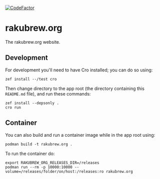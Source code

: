 [![CodeFactor](https://www.codefactor.io/repository/github/raku/rakubrew.org/badge)](https://www.codefactor.io/repository/github/raku/rakubrew.org)

rakubrew.org
============

The rakubrew.org website.


Development
-----------

For development you'll need to have Cro installed; you can do so using:

```
zef install --/test cro
```

Then change directory to the app root (the directory containing this
`README.md` file), and run these commands:

    zef install --depsonly .
    cro run


Container
---------

You can also build and run a container image while in the app root using:

    podman build -t rakubrew.org .

To run the container do:

    export RAKUBREW_ORG_RELEASES_DIR=/releases
    podman run --rm -p 10000:10000 --volume=/releases/folder/on/host:/releases:ro rakubrew.org

